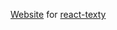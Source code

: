 [Website](https://nihgwu.github.io/react-texty/) for [react-texty](https://github.com/nihgwu/react-texty)
